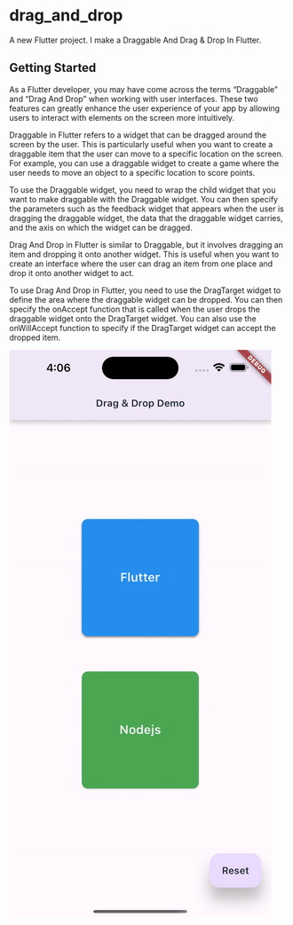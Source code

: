 # drag_and_drop

A new Flutter project. I make a Draggable And Drag & Drop In Flutter.

## Getting Started

As a Flutter developer, you may have come across the terms “Draggable” and “Drag And Drop” when working with user interfaces. These two features can greatly enhance the user experience of your app by allowing users to interact with elements on the screen more intuitively.

Draggable in Flutter refers to a widget that can be dragged around the screen by the user. This is particularly useful when you want to create a draggable item that the user can move to a specific location on the screen. For example, you can use a draggable widget to create a game where the user needs to move an object to a specific location to score points.

To use the Draggable widget, you need to wrap the child widget that you want to make draggable with the Draggable widget. You can then specify the parameters such as the feedback widget that appears when the user is dragging the draggable widget, the data that the draggable widget carries, and the axis on which the widget can be dragged.

Drag And Drop in Flutter is similar to Draggable, but it involves dragging an item and dropping it onto another widget. This is useful when you want to create an interface where the user can drag an item from one place and drop it onto another widget to act.

To use Drag And Drop in Flutter, you need to use the DragTarget widget to define the area where the draggable widget can be dropped. You can then specify the onAccept function that is called when the user drops the draggable widget onto the DragTarget widget. You can also use the onWillAccept function to specify if the DragTarget widget can accept the dropped item.










![](https://github.com/MustafaRazaUllah/imagesAndGifs/blob/main/draganddrop.gif)
